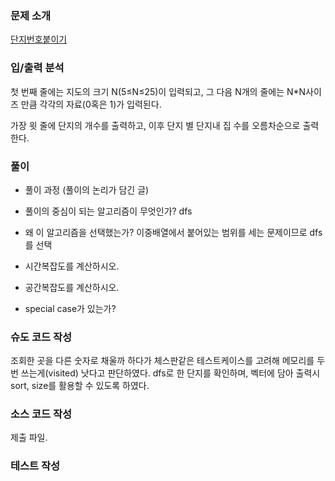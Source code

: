 ### 문제 소개
[단지번호붙이기](https://www.acmicpc.net/problem/2667)

### 입/출력 분석
첫 번째 줄에는 지도의 크기 N(5≤N≤25)이 입력되고,
그 다음 N개의 줄에는 N*N사이즈 만큼 각각의 자료(0혹은 1)가 입력된다.

가장 윗 줄에 단지의 개수를 출력하고,
이후 단지 별 단지내 집 수를 오름차순으로 출력한다.

### 풀이
- 풀이 과정 (풀이의 논리가 담긴 글)

- 풀이의 중심이 되는 알고리즘이 무엇인가?
dfs
- 왜 이 알고리즘을 선택했는가?
이중배열에서 붙어있는 범위를 세는 문제이므로 dfs를 선택
- 시간복잡도를 계산하시오.

- 공간복잡도를 계산하시오.

- special case가 있는가?

### 슈도 코드 작성
조회한 곳을 다른 숫자로 채울까 하다가 체스판같은 테스트케이스를 고려해 메모리를 두번 쓰는게(visited) 낫다고 판단하였다.
dfs로 한 단지를 확인하며, 벡터에 담아 출력시 sort, size를 활용할 수 있도록 하였다.

### 소스 코드 작성
제출 파일.

### 테스트 작성

